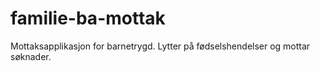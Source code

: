 # familie-ba-mottak
Mottaksapplikasjon for barnetrygd. Lytter på fødselshendelser og mottar søknader. 

